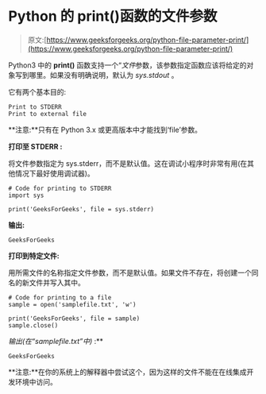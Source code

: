 # Python 的 print()函数的文件参数

> 原文:[https://www.geeksforgeeks.org/python-file-parameter-print/](https://www.geeksforgeeks.org/python-file-parameter-print/)

Python3 中的 **print()** 函数支持一个“*文件*参数，该参数指定函数应该将给定的对象写到哪里。如果没有明确说明，默认为 *sys.stdout* 。

它有两个基本目的:

```
Print to STDERR
Print to external file
```

**注意:**只有在 Python 3.x 或更高版本中才能找到‘file’参数。

**打印至 STDERR :**

将文件参数指定为 sys.stderr，而不是默认值。这在调试小程序时非常有用(在其他情况下最好使用调试器)。

```
# Code for printing to STDERR
import sys

print('GeeksForGeeks', file = sys.stderr)
```

**输出:**

```
GeeksForGeeks

```

**打印到特定文件:**

用所需文件的名称指定文件参数，而不是默认值。如果文件不存在，将创建一个同名的新文件并写入其中。

```
# Code for printing to a file
sample = open('samplefile.txt', 'w')

print('GeeksForGeeks', file = sample)
sample.close()
```

**输出*(在“samplefile.txt”中)* :**

```
GeeksForGeeks

```

**注意:**在你的系统上的解释器中尝试这个，因为这样的文件不能在在线集成开发环境中访问。